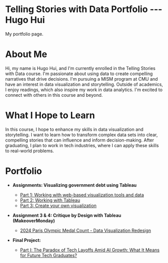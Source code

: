 # Telling Stories with Data Portfolio --- Hugo Hui
My portfolio page.

# About Me
Hi, my name is Hugo Hui, and I'm currently enrolled in the Telling Stories with Data course. I'm passionate about using data to create compelling narratives that drive decisions. I'm pursuing a MISM program at CMU and have an interest in data visualization and storytelling. Outside of academics, I enjoy readings, which also inspire my work in data analytics. I'm excited to connect with others in this course and beyond.

# What I Hope to Learn
In this course, I hope to enhance my skills in data visualization and storytelling. I want to learn how to transform complex data sets into clear, compelling stories that can influence and inform decision-making. After graduating, I plan to work in tech industries, where I can apply these skills to real-world problems.

# Portfolio
- **Assignments: Visualizing government debt using Tableau**
  - [Part 1: Working with web-based visualization tools and data](dataviz1.md)
  - [Part 2: Working with Tableau](dataviz2.md)
  - [Part 3: Create your own visualization](dataviz3.md)
- **Assignment 3 & 4: Critique by Design with Tableau (MakeoverMonday)**
  - [2024 Paris Olympic Medal Count - Data Visualization Redesign](Assignment3&4.md)

- **Final Project:**
  - [Part I: The Paradox of Tech Layoffs Amid AI Growth: What It Means for Future Tech Graduates?](finalproject_part1.md)
